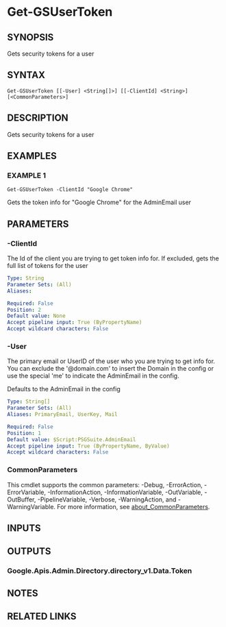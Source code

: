 # Get-GSUserToken

## SYNOPSIS
Gets security tokens for a user

## SYNTAX

```
Get-GSUserToken [[-User] <String[]>] [[-ClientId] <String>] [<CommonParameters>]
```

## DESCRIPTION
Gets security tokens for a user

## EXAMPLES

### EXAMPLE 1
```
Get-GSUserToken -ClientId "Google Chrome"
```

Gets the token info for "Google Chrome" for the AdminEmail user

## PARAMETERS

### -ClientId
The Id of the client you are trying to get token info for.
If excluded, gets the full list of tokens for the user

```yaml
Type: String
Parameter Sets: (All)
Aliases:

Required: False
Position: 2
Default value: None
Accept pipeline input: True (ByPropertyName)
Accept wildcard characters: False
```

### -User
The primary email or UserID of the user who you are trying to get info for.
You can exclude the '@domain.com' to insert the Domain in the config or use the special 'me' to indicate the AdminEmail in the config.

Defaults to the AdminEmail in the config

```yaml
Type: String[]
Parameter Sets: (All)
Aliases: PrimaryEmail, UserKey, Mail

Required: False
Position: 1
Default value: $Script:PSGSuite.AdminEmail
Accept pipeline input: True (ByPropertyName, ByValue)
Accept wildcard characters: False
```

### CommonParameters
This cmdlet supports the common parameters: -Debug, -ErrorAction, -ErrorVariable, -InformationAction, -InformationVariable, -OutVariable, -OutBuffer, -PipelineVariable, -Verbose, -WarningAction, and -WarningVariable. For more information, see [about_CommonParameters](http://go.microsoft.com/fwlink/?LinkID=113216).

## INPUTS

## OUTPUTS

### Google.Apis.Admin.Directory.directory_v1.Data.Token
## NOTES

## RELATED LINKS
